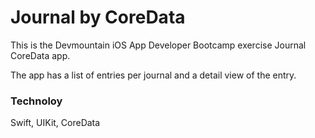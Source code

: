 # Journal by CoreData

This is the Devmountain iOS App Developer Bootcamp exercise Journal CoreData app.

The app has a list of entries per journal and a detail view of the entry.

### Technoloy

Swift, UIKit, CoreData
